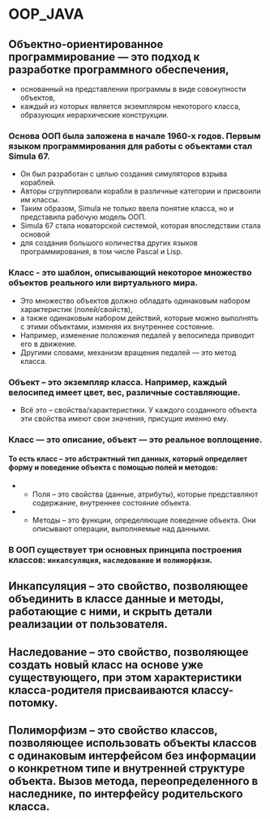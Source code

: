 # OOP_JAVA
## Объектно-ориентированное программирование — это подход к разработке программного обеспечения,
* основанный на представлении программы в виде совокупности объектов,
* каждый из которых является экземпляром некоторого класса, образующих иерархические конструкции.

### Основа ООП была заложена в начале 1960-х годов. Первым языком программирования для работы с объектами стал Simula 67.
* Он был разработан с целью создания симуляторов взрыва кораблей.
* Авторы сгруппировали корабли в различные категории и присвоили им классы.
* Таким образом, Simula не только ввела понятие класса, но и представила рабочую модель ООП.
* Simula 67 стала новаторской системой, которая впоследствии стала основой
* для создания большого количества других языков программирования, в том числе Pascal и Lisp.

### Класс - это шаблон, описывающий некоторое множество объектов реального или виртуального мира.
* Это множество объектов должно обладать одинаковым набором характеристик (полей/свойств),
* а также одинаковым набором действий, которые можно выполнять с этими объектами, изменяя их внутреннее состояние.
* Например, изменение положения педалей у велосипеда приводит его в движение.
* Другими словами, механизм вращения педалей — это метод класса.

### Объект – это экземпляр класса. Например, каждый велосипед имеет цвет, вес, различные составляющие.
* Всё это – свойства/характеристики. У каждого созданного объекта эти свойства имеют свои значения, присущие именно ему.

### Класс — это описание, объект — это реальное воплощение.

#### То есть класс – это абстрактный тип данных, который определяет форму и поведение объекта с помощью полей и методов:

* - Поля – это свойства (данные, атрибуты), которые представляют содержание, внутреннее состояние объекта.
* - Методы – это функции, определяющие поведение объекта. Они описывают операции, выполняемые над данными.

### В ООП существует три основных принципа построения классов: `инкапсуляция`, `наследование` и `полиморфизм`.

## Инкапсуляция – это свойство, позволяющее объединить в классе данные и методы, работающие с ними, и скрыть детали реализации от пользователя.

## Наследование – это свойство, позволяющее создать новый класс на основе уже существующего, при этом характеристики класса-родителя присваиваются классу-потомку.

## Полиморфизм – это свойство классов, позволяющее использовать объекты классов с одинаковым интерфейсом без информации о конкретном типе и внутренней структуре объекта. Вызов метода, переопределенного в наследнике, по интерфейсу родительского класса.

